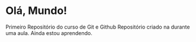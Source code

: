# Olá, Mundo!
Primeiro Repositório do curso de Git e Github
Repositório criado na durante uma aula.
Ainda estou aprendendo.
